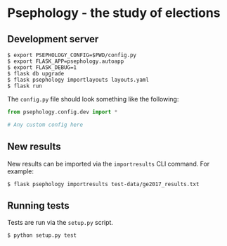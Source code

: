 # Psephology - the study of elections

## Development server

```console
$ export PSEPHOLOGY_CONFIG=$PWD/config.py
$ export FLASK_APP=psephology.autoapp
$ export FLASK_DEBUG=1
$ flask db upgrade
$ flask psephology importlayouts layouts.yaml
$ flask run
```

The ``config.py`` file should look something like the following:

```python
from psephology.config.dev import *

# Any custom config here
```

## New results

New results can be imported via the ``importresults`` CLI command. For example:

```console
$ flask psephology importresults test-data/ge2017_results.txt
```

## Running tests

Tests are run via the ``setup.py`` script.

```console
$ python setup.py test
```

